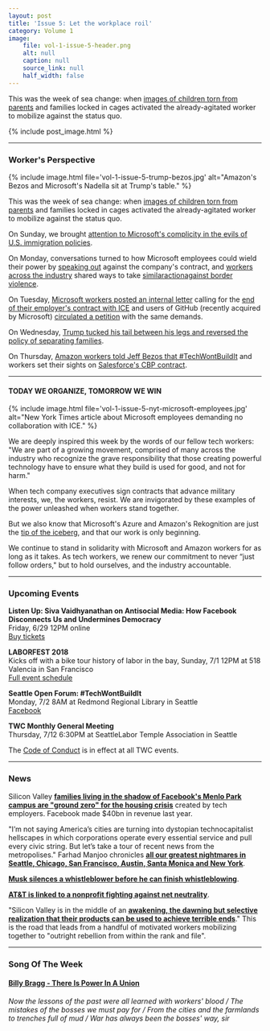 ```yaml
---
layout: post
title: 'Issue 5: Let the workplace roil'
category: Volume 1
image:
    file: vol-1-issue-5-header.png
    alt: null
    caption: null
    source_link: null
    half_width: false
---
```


<!-- Content imported from: http://eepurl.com/dyhXiT -->

This was the week of sea change: when [images of children torn from parents](https://www.thedailybeast.com/defense-contractors-cashing-in-on-immigrant-kids-detention?ref=scroll)&nbsp;and families locked in cages activated the already-agitated worker to mobilize against the status quo.

<!--excerpt-->

{% include post_image.html %}

***

### Worker's Perspective

{% include image.html
    file='vol-1-issue-5-trump-bezos.jpg'
    alt="Amazon's Bezos and Microsoft's Nadella sit at Trump's table."
%}

This was the week of sea change: when [images of children torn from parents](https://www.thedailybeast.com/defense-contractors-cashing-in-on-immigrant-kids-detention?ref=scroll)&nbsp;and families locked in cages activated the already-agitated worker to mobilize against the status quo.  
  
On Sunday, we brought [attention to Microsoft's complicity in the evils of U.S. immigration policies](https://www.wired.com/story/microsofts-ethical-reckoning-is-here/).&nbsp;  
  
On Monday, conversations turned to how Microsoft employees could wield their power by&nbsp;[speaking out](http://www.notesfrombelow.org/article/building-worker-power-at-microsoft) against the company's contract, and [workers across the industry](https://www.prnewswire.com/news-releases/us-customs-and-border-protection-agency-selects-salesforce-as-digital-modernization-platform-300608614.html)&nbsp;shared ways to take&nbsp;[similar](https://www.deps.co/blog/it-takes-a-village-to-separate-a-family/)[action](https://www.deps.co/blog/it-takes-a-village-to-separate-a-family/)[against border violence](https://www.deps.co/blog/it-takes-a-village-to-separate-a-family/).  
  
On Tuesday,&nbsp;[Microsoft workers posted an internal letter](https://gizmodo.com/microsoft-employees-pressure-leadership-to-cancel-ice-c-1826965297)&nbsp;calling for the [end of their employer's contract with ICE](http://thehill.com/policy/technology/393358-microsoft-employees-dissatisfied-by-ceo-response-plan-action-against-ice)&nbsp;and users of GitHub (recently acquired by Microsoft) [circulated a petition](https://github.com/selfagency/microsoft-drop-ice/blob/master/README.md) with the same demands.&nbsp;  
  
On Wednesday,&nbsp;[Trump tucked his tail between his legs and reversed the policy of separating families](https://gizmodo.com/microsoft-employees-pressure-leadership-to-cancel-ice-c-1826965297).  
  
On Thursday,&nbsp;[Amazon workers told Jeff Bezos that #TechWontBuildIt](https://gizmodo.com/amazon-workers-demand-jeff-bezos-cancel-face-recognitio-1827037509)&nbsp;and workers set their sights on [Salesforce's CBP contract](https://www.motherjones.com/politics/2018/06/tech-ice-immigration-family-separation-trump-microsoft-salesforce/).  

***

#### TODAY WE ORGANIZE, TOMORROW WE WIN

{% include image.html
    file='vol-1-issue-5-nyt-microsoft-employees.jpg'
    alt="New York Times article about Microsoft employees demanding no collaboration with ICE."
%}

We are deeply inspired this week by the words of our fellow tech workers: "We are part of a growing movement, comprised of many across the industry who recognize the grave responsibility that those creating powerful technology have to ensure what they build is used for good, and not for harm."  
  
When tech company executives sign contracts that advance military interests, we, the workers, resist. We are invigorated by these examples of the power unleashed when workers stand together.&nbsp;  
  
But we also know that Microsoft's Azure and Amazon's Rekognition are just the [tip of the iceberg](http://www.differenceengines.com/?p=1163), and that our work is only beginning.&nbsp;  
  
We continue to stand in solidarity with Microsoft and Amazon workers for as long as it takes. As tech workers, we renew our commitment to never “just follow orders," but to hold ourselves, and the industry accountable.&nbsp;

***

###  Upcoming Events

 **Listen Up: Siva Vaidhyanathan on Antisocial Media: How Facebook Disconnects Us and Undermines Democracy**  
Friday, 6/29 12PM online  
[Buy tickets](https://listenup.tech/talks/siva-vaidhyanathan)  
  
**LABORFEST 2018**  
Kicks off with a bike tour history of labor in the bay,&nbsp;Sunday, 7/1 12PM at 518 Valencia in San Francisco  
[Full event schedule](http://www.laborfest.net/wp/)  
  
**Seattle Open Forum: #TechWontBuildIt**  
Monday, 7/2 8AM at Redmond Regional Library in Seattle  
[F](http://www.laborfest.net/wp/)[acebook](https://www.facebook.com/events/180355522811809/)  
  
**TWC Monthly General Meeting**  
Thursday, 7/12 6:30PM at SeattleLabor Temple Association in Seattle&nbsp;

The [Code of Conduct](https://techworkerscoalition.org/community-guide/) is in effect at all TWC events.

***

###  News

Silicon Valley [**families living in the shadow of Facebook's Menlo Park campus are "ground zero" for the housing crisis**](https://www.theguardian.com/technology/2018/jun/20/facebook-silicon-valley-housing-crisis-families-pushed-out?CMP=Share_AndroidApp_Slack) created by tech employers. Facebook made $40bn in revenue last year.  
  
"I’m not saying America’s cities are turning into dystopian technocapitalist hellscapes in which corporations operate every essential service and pull every civic string. But let’s take a tour of recent news from the metropolises." Farhad Manjoo chronicles [**all our greatest nightmares in Seattle, Chicago, San Francisco, Austin, Santa Monica and New York**](https://www.nytimes.com/2018/06/20/technology/tech-companies-conquered-cities.html).  
  
[**Musk silences a whistleblower before he can finish whistleblowing**](https://www.theguardian.com/technology/2018/jun/21/tesla-whistleblower-sabotage-elon-musk-gigafactory-martin-tripp).  
  
[**AT&T is linked to a nonprofit fighting against net neutrality**](http://thehill.com/policy/technology/393358-microsoft-employees-dissatisfied-by-ceo-response-plan-action-against-ice).  
  
"Silicon Valley is in the middle of an [**awakening, the dawning but selective realization that their products can be used to achieve terrible ends**](https://www.wired.com/story/trump-stokes-outrage-in-silicon-valley-but-its-selective)." This is the road that leads from a handful of motivated workers mobilizing together to "outright rebellion from within the rank and file".

***

### Song Of The Week

#### [**Billy Bragg - There Is Power In A Union**](https://www.youtube.com/watch?v=DwbzxemJZIc)
  
_Now the lessons of the past were all learned with workers' blood / The mistakes of the bosses we must pay for / From the cities and the farmlands to trenches full of mud / War has always been the bosses' way, sir_
